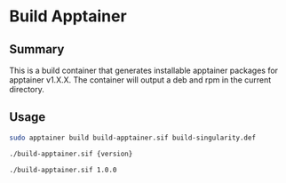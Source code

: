 # Build Apptainer

## Summary

This is a build container that generates installable apptainer packages for
apptainer v1.X.X. The container will output a deb and rpm in the current
directory.

## Usage

```sh
sudo apptainer build build-apptainer.sif build-singularity.def

./build-apptainer.sif {version}

./build-apptainer.sif 1.0.0
```

